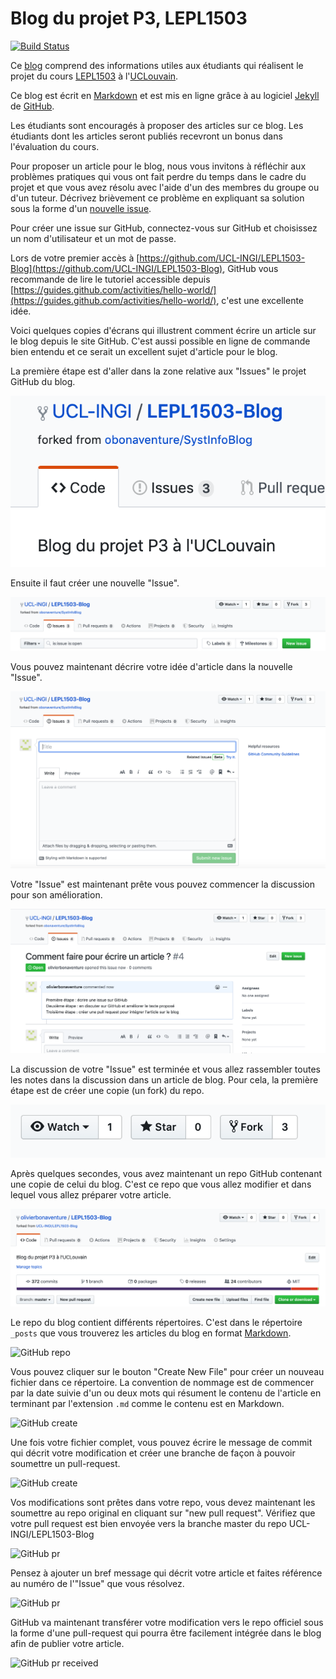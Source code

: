 Blog du projet P3, LEPL1503
===========================

[![Build Status](https://travis-ci.org/ucl-ingi/LEPL1503-Blog.svg?branch=master)](https://travis-ci.org/ucl-ingi/LEPL1503-Blog)


Ce [blog](https://ucl-ingi.github.io/LEPL1503-Blog) comprend des informations utiles aux étudiants qui réalisent
le projet du cours [LEPL1503](https://uclouvain.be/cours-2019-lepl1503) à
l'[UCLouvain](https://www.uclouvain.be).

Ce blog est écrit en [Markdown](https://aksakalli.github.io/jekyll-doc-theme/docs/cheatsheet/) et est mis en ligne grâce à au logiciel
[Jekyll](https://jekyllrb.com) de [GitHub](https://github.com).

Les étudiants sont encouragés à proposer des articles sur ce blog.
Les étudiants
dont les articles seront publiés recevront un bonus dans l'évaluation du
cours.

Pour proposer un article pour le blog, nous vous invitons à réfléchir aux
problèmes pratiques qui vous ont fait perdre du temps dans le cadre du projet
et que vous avez résolu avec l'aide d'un des membres du groupe ou d'un
tuteur. Décrivez brièvement ce problème en expliquant sa solution
sous la forme d'un
[nouvelle issue](https://github.com/UCL-INGI/LEPL1503-Blog/issues/new).

Pour créer une issue sur GitHub, connectez-vous sur GitHub et choisissez un
nom d'utilisateur et un mot de passe.

Lors de votre premier accès à [https://github.com/UCL-INGI/LEPL1503-Blog](https://github.com/UCL-INGI/LEPL1503-Blog), GitHub vous recommande de lire le tutoriel accessible depuis [https://guides.github.com/activities/hello-world/](https://guides.github.com/activities/hello-world/), c'est une excellente idée.

Voici quelques copies d'écrans qui illustrent comment écrire un article
sur le blog depuis le site GitHub. C'est aussi possible en ligne de commande
bien entendu et ce serait un excellent sujet d'article pour le blog.

La première étape est d'aller dans la zone relative aux "Issues"
le projet GitHub du blog.

![GitHub issue](/images/github-issue.png)

Ensuite il faut créer une nouvelle "Issue".

![GitHub create issue](/images/github-create-issue.png)

Vous pouvez maintenant décrire votre idée d'article dans la nouvelle "Issue".

![GitHub new issue](/images/github-new-issue.png)

Votre "Issue" est maintenant prête vous pouvez commencer la discussion pour
son amélioration.

![GitHub issue](/images/github-issue-2.png)


La discussion de votre "Issue" est terminée et vous allez rassembler
toutes les notes dans la discussion dans un article de blog. Pour cela,
la première étape est de créer une copie (un fork) du repo.

![GitHub fork](/images/github-fork.png)


Après quelques secondes, vous avez maintenant un repo GitHub contenant
une copie de celui du blog. C'est ce repo que vous allez modifier et dans
lequel vous allez préparer votre article.

![GitHub fork](/images/github-fork-2.png)

Le repo du blog contient différents répertoires. C'est dans le répertoire
````_posts```` que vous trouverez les articles du blog en format
[Markdown](https://guides.github.com/features/mastering-markdown/).

![GitHub repo](/images/github-repo.png)

Vous pouvez cliquer sur le bouton "Create New File" pour créer un nouveau
fichier dans ce répertoire. La convention de nommage est de commencer par
la date suivie d'un ou deux mots qui résument le contenu de l'article en
terminant par l'extension ```.md``` comme le contenu est en Markdown.

![GitHub create](/images/github-create-file-1.png)

Une fois votre fichier complet, vous pouvez écrire le message de commit
qui décrit votre modification et créer une branche de façon à pouvoir
soumettre un pull-request.

![GitHub create](/images/github-create-file-2.png)

Vos modifications sont prêtes dans votre repo, vous devez maintenant les
soumettre au repo original en cliquant sur "new pull request". Vérifiez
que votre pull request est bien envoyée vers la branche master du
repo UCL-INGI/LEPL1503-Blog 

![GitHub pr](/images/github-create-pr-1.png)

Pensez à ajouter un bref message qui décrit votre article et faites référence
au numéro de l'"Issue" que vous résolvez.

![GitHub pr](/images/github-create-pr-2.png)

GitHub va maintenant transférer votre modification vers le repo
officiel sous la forme d'une pull-request qui pourra être facilement
intégrée dans le blog afin de publier votre article.

![GitHub pr received](/images/github-pr-received.png)



